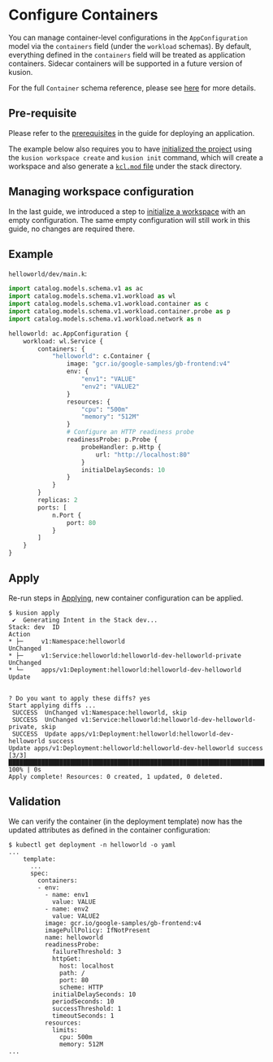 # Configure Containers

You can manage container-level configurations in the `AppConfiguration` model via the `containers` field (under the `workload` schemas). By default, everything defined in the `containers` field will be treated as application containers. Sidecar containers will be supported in a future version of kusion.

For the full `Container` schema reference, please see [here](../../reference/modules/catalog-models/workload/service#schema-container) for more details.

## Pre-requisite

Please refer to the [prerequisites](deploy-application#prerequisites) in the guide for deploying an application.

The example below also requires you to have [initialized the project](deploy-application#initializing) using the `kusion workspace create` and `kusion init` command, which will create a workspace and also generate a [`kcl.mod` file](deploy-application#kclmod) under the stack directory.

## Managing workspace configuration

In the last guide, we introduced a step to [initialize a workspace](deploy-application#initializing-workspace-configuration) with an empty configuration. The same empty configuration will still work in this guide, no changes are required there.

## Example
`helloworld/dev/main.k`:
```py
import catalog.models.schema.v1 as ac
import catalog.models.schema.v1.workload as wl
import catalog.models.schema.v1.workload.container as c
import catalog.models.schema.v1.workload.container.probe as p
import catalog.models.schema.v1.workload.network as n

helloworld: ac.AppConfiguration {
    workload: wl.Service {
        containers: {
            "helloworld": c.Container {
                image: "gcr.io/google-samples/gb-frontend:v4"
                env: {
                    "env1": "VALUE"
                    "env2": "VALUE2"
                }
                resources: {
                    "cpu": "500m"
                    "memory": "512M"
                }
                # Configure an HTTP readiness probe
                readinessProbe: p.Probe {
                    probeHandler: p.Http {
                        url: "http://localhost:80"
                    }
                    initialDelaySeconds: 10
                }
            }
        }
        replicas: 2
        ports: [
            n.Port {
                port: 80
            }
        ]
    }
}
```

## Apply

Re-run steps in [Applying](deploy-application#applying), new container configuration can be applied.

```
$ kusion apply
 ✔︎  Generating Intent in the Stack dev...                                                                                                                                                                                                                                         
Stack: dev  ID                                                       Action
* ├─     v1:Namespace:helloworld                                  UnChanged
* ├─     v1:Service:helloworld:helloworld-dev-helloworld-private  UnChanged
* └─     apps/v1:Deployment:helloworld:helloworld-dev-helloworld  Update


? Do you want to apply these diffs? yes
Start applying diffs ...
 SUCCESS  UnChanged v1:Namespace:helloworld, skip                                                                                                                                                                                                                               
 SUCCESS  UnChanged v1:Service:helloworld:helloworld-dev-helloworld-private, skip                                                                                                                                                                                               
 SUCCESS  Update apps/v1:Deployment:helloworld:helloworld-dev-helloworld success                                                                                                                                                                                                
Update apps/v1:Deployment:helloworld:helloworld-dev-helloworld success [3/3] █████████████████████████████████████████████████████████████████████████████████████████████████████████████████████████████████████████████████████████████████████████████████████████ 100% | 0s
Apply complete! Resources: 0 created, 1 updated, 0 deleted.
```

## Validation

We can verify the container (in the deployment template) now has the updated attributes as defined in the container configuration:
```
$ kubectl get deployment -n helloworld -o yaml
...
    template:
      ...
      spec:
        containers:
        - env:
          - name: env1
            value: VALUE
          - name: env2
            value: VALUE2
          image: gcr.io/google-samples/gb-frontend:v4
          imagePullPolicy: IfNotPresent
          name: helloworld
          readinessProbe:
            failureThreshold: 3
            httpGet:
              host: localhost
              path: /
              port: 80
              scheme: HTTP
            initialDelaySeconds: 10
            periodSeconds: 10
            successThreshold: 1
            timeoutSeconds: 1
          resources:
            limits:
              cpu: 500m
              memory: 512M
...
```
